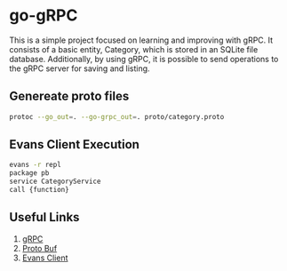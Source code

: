 # go-gRPC

This is a simple project focused on learning and improving with gRPC. It consists of a basic entity, Category, which is stored in an SQLite file database. Additionally, by using gRPC, it is possible to send operations to the gRPC server for saving and listing.

## Genereate proto files

```bash
protoc --go_out=. --go-grpc_out=. proto/category.proto
```

## Evans Client Execution

```bash
evans -r repl
package pb
service CategoryService
call {function}
```

## Useful Links

1. [gRPC](https://grpc.io/)
1. [Proto Buf](https://protobuf.dev/)
1. [Evans Client](https://github.com/ktr0731/evans)
